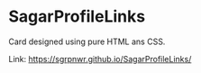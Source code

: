 # SagarProfileLinks

Card designed using pure HTML ans CSS.

Link: https://sgrpnwr.github.io/SagarProfileLinks/
